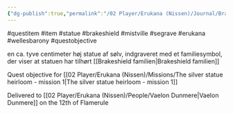 ```yaml
---
{"dg-publish":true,"permalink":"/02 Player/Erukana (Nissen)/Journal/Brakeshield Statue/","tags":["questitem","item","statue","brakeshield","mistville","segrave","erukana","wellesbarony","questobjective"]}
---
```



#questitem #item #statue #brakeshield #mistville #segrave #erukana #wellesbarony #questobjective

en ca. tyve centimeter høj statue af sølv, indgraveret med et familiesymbol, der viser at statuen har tilhørt [[Brakeshield familien\|Brakeshield familien]]

Quest objective for [[02 Player/Erukana (Nissen)/Missions/The silver statue heirloom - mission 1\|The silver statue heirloom - mission 1]] 

Delivered to [[02 Player/Erukana (Nissen)/People/Vaelon Dunmere\|Vaelon Dunmere]] on the 12th of Flamerule 

